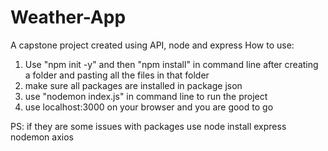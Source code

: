 # Weather-App
A capstone project created using API, node and express
How to use:
1. Use "npm init -y" and then "npm install" in command line after creating a folder and pasting all the files in that folder
2. make sure all packages are installed in package json
3. use "nodemon index.js" in command line to run the project
4. use localhost:3000 on your browser and you are good to go

PS: if they are some issues with packages use node install express nodemon axios
